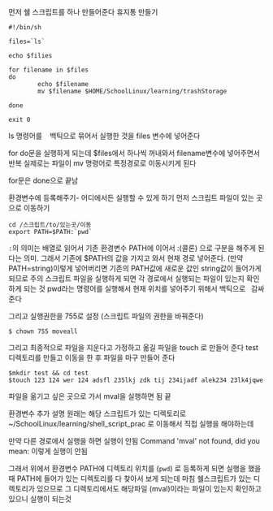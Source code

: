 먼저 쉘 스크립트를 하나 만들어준다
휴지통 만들기

```shell
#!/bin/sh

files=`ls`

echo $filies

for filename in $files
do
        echo $filename
        mv $filename $HOME/SchoolLinux/learning/trashStorage

done

exit 0
```

ls 명령어를 ` ` 백틱으로 묶어서 실행한 것을 files 변수에 넣어준다

for do문을 실행하게 되는데 $files에서 하나씩 꺼내와서 filename변수에 넣어주면서 반복
실제로는 파일이 mv 명령어로 특정경로로 이동시키게 된다

for문은 done으로 끝남


환경변수에 등록해주기- 어디에서든 실행할 수 있게 하기
먼저 스크립트 파일이 있는 곳으로 이동하기
```shell
cd /스크립트/to/있는곳/이동
export PATH=$PATH:`pwd`
```
`:`의 의미는 배열로 읽어서 기존 환경변수 PATH에 이어서 :(콜론) 으로 구분을 해주게 된다는 의미. 
그래서 기존에 $PATH의 값을 가지고 와서 현재 경로 넣어준다. 
(만약 PATH=string)이렇게 넣어버리면 기존의 PATH값에 새로운 값인 string값이 들어가게 되므로 주의
스크립트 파일을 실행하게 되면 각 경로에서 실행되는 파일이 있는지 확인하게 되는 것
pwd라는 명령어를 실행해서 현재 위치를 넣어주기 위해서 백틱으로 ` `감싸준다

그리고 실행권한을 755로 설정 (스크립트 파일의 권한을 바꿔준다)
```shell
$ chown 755 moveall
```

그리고 최종적으로 파일을 지운다고 가정하고 옮길 파일을 touch 로 만들어 준다
test 디렉토리를 만들고 이동을 한 후 파일을 마구 만들어 준다
```shell
$mkdir test && cd test
$touch 123 124 wer 124 adsfl 235lkj zdk tij 234ijadf alek234 23lk4jqwe
```

파일을 옮기고 싶은 곳으로 가서 mval을 실행하면 됨 
끝


환경변수 추가 설명
원래는 해당 스크립트가 있는 디렉토리로 
~/SchoolLinux/learning/shell_script_prac 로 이동해서 직접 실행을 해야하는데

만약 다른 경로에서 실행을 하면 
실행이 안됨 
Command 'mval' not found, did you mean:
이렇게 실행이 안됨

그래서 위에서 환경변수 PATH에 디렉토리 위치를 (`pwd`) 로 등록하게 되면 
실행을 했을 때 PATH에 들어가 있는 디렉토리를 다 찾아서 보게 되는데 마침 쉘스크립트가 있는 디렉토리가 있으므로 그 디렉토리에서도 해당파일 (mval)이라는 파일이 있는지 확인하고 있으니 실행이 되는것 